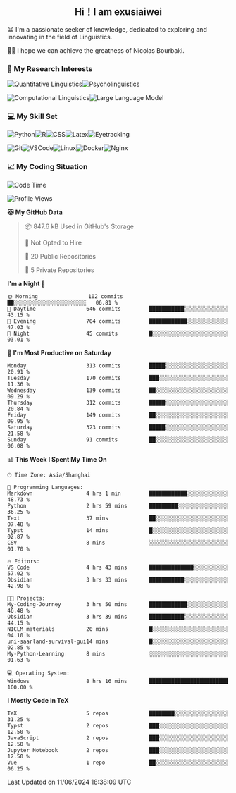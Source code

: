   

## <div align="center">Hi！I am exusiaiwei</div>  

😀 I'm a passionate seeker of knowledge, dedicated to exploring and innovating in the field of Linguistics.

🙋‍♂️ I hope we can achieve the greatness of Nicolas Bourbaki.

### 🔬 My Research Interests  

![Quantitative Linguistics](https://img.shields.io/badge/Quantitative%20Linguistics-%230072CC.svg?&style=for-the-badge&logo=appveyor&logoColor=white)![Psycholinguistics](https://img.shields.io/badge/Psycholinguistics-%2301a3a1.svg?&style=for-the-badge&logo=AWS%20Amplify&logoColor=white)

![Computational Linguistics](https://img.shields.io/badge/Computational%20Linguistics-%231877F2.svg?&style=for-the-badge&logo=Markdown&logoColor=white)![Large Language Model](https://img.shields.io/badge/Large%20Language%20Model-%23F76300.svg?&style=for-the-badge&logo=Android&logoColor=white)

### 💻 My Skill Set

![Python](https://img.shields.io/badge/Python-%2314354C.svg?style=for-the-badge&logo=python&logoColor=white&color=2AB3E3)![R](https://img.shields.io/badge/-R-276DC3?style=for-the-badge&logo=r&logoColor=white)![CSS](https://img.shields.io/badge/-CSS-1572B6?style=for-the-badge&logo=css3&logoColor=white)![Latex](https://img.shields.io/badge/-Latex-008080?style=for-the-badge&logo=latex&logoColor=white)![Eyetracking](https://img.shields.io/badge/Eyetracking-%230078D6?style=for-the-badge&logo=SearXNG&logoColor=#3050FF)

![Git](https://img.shields.io/badge/-Git-F05032?style=for-the-badge&logo=git&logoColor=white)![VSCode](https://img.shields.io/badge/-VSCode-007ACC?style=for-the-badge&logo=visual-studio-code&logoColor=white)![Linux](https://img.shields.io/badge/-Linux-FCC624?style=for-the-badge&logo=linux&logoColor=black)![Docker](https://img.shields.io/badge/-Docker-2496ED?style=for-the-badge&logo=docker&logoColor=white)![Nginx](https://img.shields.io/badge/-Nginx-009639?style=for-the-badge&logo=nginx&logoColor=white)

### 📈 My Coding Situation

<!--START_SECTION:waka-->
![Code Time](http://img.shields.io/badge/Code%20Time-172%20hrs%2047%20mins-blue)

![Profile Views](http://img.shields.io/badge/Profile%20Views-2-blue)

**🐱 My GitHub Data** 

> 📦 847.6 kB Used in GitHub's Storage 
 > 
> 🚫 Not Opted to Hire
 > 
> 📜 20 Public Repositories 
 > 
> 🔑 5 Private Repositories 
 > 
**I'm a Night 🦉** 

```text
🌞 Morning                102 commits         ██░░░░░░░░░░░░░░░░░░░░░░░   06.81 % 
🌆 Daytime                646 commits         ███████████░░░░░░░░░░░░░░   43.15 % 
🌃 Evening                704 commits         ████████████░░░░░░░░░░░░░   47.03 % 
🌙 Night                  45 commits          █░░░░░░░░░░░░░░░░░░░░░░░░   03.01 % 
```
📅 **I'm Most Productive on Saturday** 

```text
Monday                   313 commits         █████░░░░░░░░░░░░░░░░░░░░   20.91 % 
Tuesday                  170 commits         ███░░░░░░░░░░░░░░░░░░░░░░   11.36 % 
Wednesday                139 commits         ██░░░░░░░░░░░░░░░░░░░░░░░   09.29 % 
Thursday                 312 commits         █████░░░░░░░░░░░░░░░░░░░░   20.84 % 
Friday                   149 commits         ██░░░░░░░░░░░░░░░░░░░░░░░   09.95 % 
Saturday                 323 commits         █████░░░░░░░░░░░░░░░░░░░░   21.58 % 
Sunday                   91 commits          ██░░░░░░░░░░░░░░░░░░░░░░░   06.08 % 
```


📊 **This Week I Spent My Time On** 

```text
🕑︎ Time Zone: Asia/Shanghai

💬 Programming Languages: 
Markdown                 4 hrs 1 min         ████████████░░░░░░░░░░░░░   48.73 % 
Python                   2 hrs 59 mins       █████████░░░░░░░░░░░░░░░░   36.25 % 
Text                     37 mins             ██░░░░░░░░░░░░░░░░░░░░░░░   07.48 % 
Typst                    14 mins             █░░░░░░░░░░░░░░░░░░░░░░░░   02.87 % 
CSV                      8 mins              ░░░░░░░░░░░░░░░░░░░░░░░░░   01.70 % 

🔥 Editors: 
VS Code                  4 hrs 43 mins       ██████████████░░░░░░░░░░░   57.02 % 
Obsidian                 3 hrs 33 mins       ███████████░░░░░░░░░░░░░░   42.98 % 

🐱‍💻 Projects: 
My-Coding-Journey        3 hrs 50 mins       ████████████░░░░░░░░░░░░░   46.48 % 
Obsidian                 3 hrs 39 mins       ███████████░░░░░░░░░░░░░░   44.15 % 
NICLM_materials          20 mins             █░░░░░░░░░░░░░░░░░░░░░░░░   04.10 % 
uni-saarland-survival-gui14 mins             █░░░░░░░░░░░░░░░░░░░░░░░░   02.85 % 
My-Python-Learning       8 mins              ░░░░░░░░░░░░░░░░░░░░░░░░░   01.63 % 

💻 Operating System: 
Windows                  8 hrs 16 mins       █████████████████████████   100.00 % 
```

**I Mostly Code in TeX** 

```text
TeX                      5 repos             ████████░░░░░░░░░░░░░░░░░   31.25 % 
Typst                    2 repos             ███░░░░░░░░░░░░░░░░░░░░░░   12.50 % 
JavaScript               2 repos             ███░░░░░░░░░░░░░░░░░░░░░░   12.50 % 
Jupyter Notebook         2 repos             ███░░░░░░░░░░░░░░░░░░░░░░   12.50 % 
Vue                      1 repo              ██░░░░░░░░░░░░░░░░░░░░░░░   06.25 % 
```




 Last Updated on 11/06/2024 18:38:09 UTC
<!--END_SECTION:waka-->
